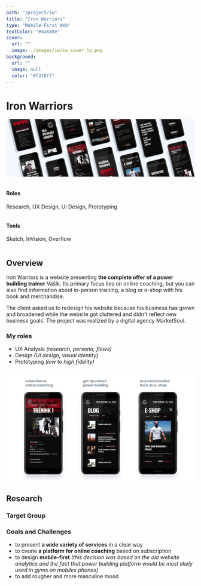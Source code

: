 ```yaml
---
path: "/project/iw"
title: "Iron Warriors"
type: "Mobile-First Web"
textColor: "#4a688e"
cover:
  url: ""
  image: ./images/iw/iw_cover_hp.png
background:
  url: ""
  image: null
  color: "#f3f8ff"
---
```


# Iron Warriors

<full-width color="#f3f8ff">

  ![Cover](./images/iw/iw_cover.jpg)

</full-width>

<div class="row">
  <div class="column">
    <h4>Roles</h4>
    <p>Research, UX Design, UI Design, Prototyping</p>
  </div>
  <div class="column">
    <h4>Tools</h4>
    <p>Sketch, InVision, Overflow</p>
  </div>
</div>

## Overview
Iron Warriors is a website presenting __the complete offer of a power building trainer__ Vašík. Its primary focus lies on online coaching, but you can also find information about in-person training, a blog or e-shop with his book and merchandise.

The client asked us to redesign his website because his business has grown and broadened while the website got cluttered and didn't reflect new business goals. The project was realized by a digital agency MarketSoul.

### My roles
* UX Analysis _(research, persona, flows)_
* Design _(UI design, visual identity)_
* Prototyping _(low to high fidelity)_

![Overview](./images/iw/iw_overview.jpg)

## Research

### Target Group

### Goals and Challenges
* to present __a wide variety of services__ in a clear way
* to create __a platform for online coaching__ based on subscription
* to design __mobile-first__ _(this decision was based on the old website analytics and the fact that power building platform would be most likely used in gyms on mobiles phones)_
* to add rougher and more masculine mood

